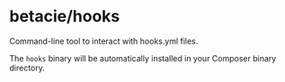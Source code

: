 betacie/hooks
=====

Command-line tool to interact with hooks.yml files.

The `hooks` binary will be automatically installed in your Composer binary directory.